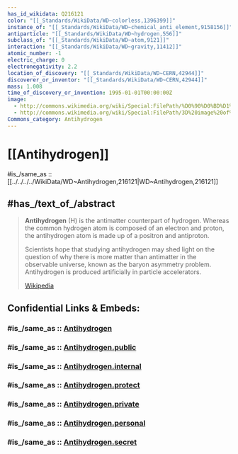 ```yaml
---
has_id_wikidata: Q216121
color: "[[_Standards/WikiData/WD~colorless,1396399]]"
instance_of: "[[_Standards/WikiData/WD~chemical_anti_element,9158156]]"
antiparticle: "[[_Standards/WikiData/WD~hydrogen,556]]"
subclass_of: "[[_Standards/WikiData/WD~atom,9121]]"
interaction: "[[_Standards/WikiData/WD~gravity,11412]]"
atomic_number: -1
electric_charge: 0
electronegativity: 2.2
location_of_discovery: "[[_Standards/WikiData/WD~CERN,42944]]"
discoverer_or_inventor: "[[_Standards/WikiData/WD~CERN,42944]]"
mass: 1.008
time_of_discovery_or_invention: 1995-01-01T00:00:00Z
image:
  - http://commons.wikimedia.org/wiki/Special:FilePath/%D0%90%D0%BD%D1%82%D0%B8%D0%B2%D0%BE%D0%B4%D0%BE%D1%80%D0%BE%D0%B4.svg
  - http://commons.wikimedia.org/wiki/Special:FilePath/3D%20image%20of%20Antihydrogen.jpg
Commons_category: Antihydrogen
---
```


# [[Antihydrogen]] 

#is_/same_as :: [[../../../../WikiData/WD~Antihydrogen,216121|WD~Antihydrogen,216121]]

## #has_/text_of_/abstract 

> **Antihydrogen** (H) is the antimatter counterpart of hydrogen. 
> Whereas the common hydrogen atom is composed of an electron and proton, 
> the antihydrogen atom is made up of a positron and antiproton. 
> 
> Scientists hope that studying antihydrogen may shed light on the question of 
> why there is more matter than antimatter in the observable universe, 
> known as the baryon asymmetry problem. 
> Antihydrogen is produced artificially in particle accelerators.
>
> [Wikipedia](https://en.wikipedia.org/wiki/Antihydrogen)


## Confidential Links & Embeds: 

### #is_/same_as :: [Antihydrogen](/_Standards/Science/Physics/Antimatter/Antihydrogen.md) 

### #is_/same_as :: [Antihydrogen.public](/_public/Science/Physics/Antimatter/Antihydrogen.public.md) 

### #is_/same_as :: [Antihydrogen.internal](/_internal/Science/Physics/Antimatter/Antihydrogen.internal.md) 

### #is_/same_as :: [Antihydrogen.protect](/_protect/Science/Physics/Antimatter/Antihydrogen.protect.md) 

### #is_/same_as :: [Antihydrogen.private](/_private/Science/Physics/Antimatter/Antihydrogen.private.md) 

### #is_/same_as :: [Antihydrogen.personal](/_personal/Science/Physics/Antimatter/Antihydrogen.personal.md) 

### #is_/same_as :: [Antihydrogen.secret](/_secret/Science/Physics/Antimatter/Antihydrogen.secret.md)

